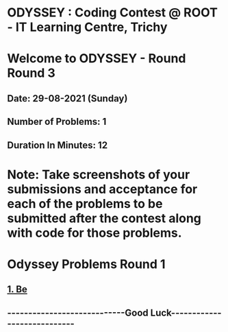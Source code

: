 # ODYSSEY : Coding Contest @ ROOT - IT Learning Centre, Trichy
# Welcome to ODYSSEY - Round Round 3
## Date: 29-08-2021 (Sunday)
## Number of Problems:  1
## Duration In Minutes:  12

# Note: Take screenshots of your submissions and acceptance for each of the problems to be submitted after the contest along with code for those problems.

# Odyssey Problems Round  1

## [1. Be](https://atcoder.jp/contests/abc192/tasks/abc192_b)


## ----------------------------Good Luck----------------------------
